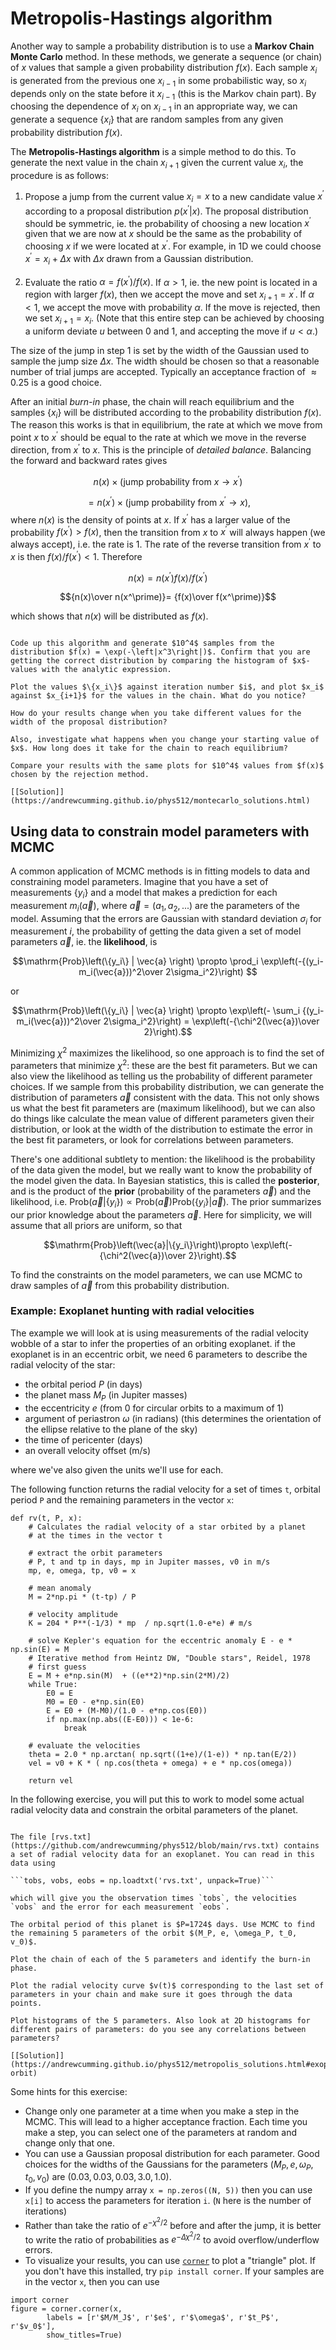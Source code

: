 # Metropolis-Hastings algorithm

Another way to sample a probability distribution is to use a **Markov Chain Monte Carlo** method. In these methods, we generate a sequence (or chain) of $x$ values that sample a given probability distribution $f(x)$. Each sample $x_i$ is generated from the previous one $x_{i-1}$ in some probabilistic way, so $x_i$ depends only on the state before it $x_{i-1}$ (this is the Markov chain part). By choosing the dependence of $x_i$ on $x_{i-1}$ in an appropriate way, we can generate a sequence $\{x_i\}$ that are random samples from any given probability distribution $f(x)$.

The **Metropolis-Hastings algorithm** is a simple method to do this. To generate the next value in  the chain $x_{i+1}$ given the current value $x_i$, the procedure is as follows:

1. Propose a jump from the current value $x_i=x$ to a new candidate value $x^\prime$ according to a proposal distribution $p(x^\prime|x)$. The proposal distribution should be symmetric, ie. the probability of choosing a new  location $x^\prime$ given that we are now at $x$ should be the same as the probability of choosing $x$ if we were located at $x^\prime$. For example, in 1D we could choose $x^\prime = x_i + \Delta x$ with $\Delta x$ drawn from a Gaussian distribution.

2. Evaluate the ratio $\alpha = f(x^\prime)/f(x)$. If $\alpha>1$, ie. the new point is located in a region with larger $f(x)$, then we accept the move and set $x_{i+1} = x^\prime$. If $\alpha<1$, we accept the move with probability $\alpha$. If the move is rejected, then we set $x_{i+1} = x_i$.  (Note that this entire step can be achieved by choosing a uniform deviate $u$ between 0 and 1, and accepting the move if $u<\alpha$.)

The size of the jump in step 1 is set by the width of the Gaussian used to sample the jump size $\Delta x$. The width should be chosen so that a reasonable number of trial jumps are accepted. Typically an acceptance fraction of $\approx 0.25$ is a good choice.

After an initial *burn-in* phase, the chain will reach equilibrium and the samples $\{x_i\}$ will be distributed according to the probability distribution $f(x)$. The reason this works is that in equilibrium, the rate at which we move from point $x$ to $x^\prime$ should be equal to the rate at which we move in the reverse direction, from $x^\prime$ to $x$. This is the principle of *detailed balance*. Balancing the forward and backward rates gives

$$n(x) \times (\mathrm{jump\ probability\ from}\ x\rightarrow x^\prime)$$

$$=
n(x^\prime) \times (\mathrm{jump\ probability\ from}\ x^\prime\rightarrow x),
$$
where $n(x)$ is the density of points at $x$.
If $x^\prime$ has a larger value of the probability $f(x^\prime)>f(x)$, then the transition from $x$ to $x^\prime$ will always happen (we always accept), i.e. the rate is 1. The rate of the reverse transition from $x^\prime$ to $x$ is then $f(x)/f(x^\prime)<1$. Therefore

$$n(x) = n(x^\prime) f(x)/f(x^\prime)$$

$${n(x)\over n(x^\prime)}= {f(x)\over f(x^\prime)}$$

which shows that $n(x)$ will be distributed as $f(x)$.



```{admonition} Exercise: Sampling $\exp(-|x^3|)$ with Metropolis-Hastings

Code up this algorithm and generate $10^4$ samples from the distribution $f(x) = \exp(-\left|x^3\right|)$. Confirm that you are getting the correct distribution by comparing the histogram of $x$-values with the analytic expression.

Plot the values $\{x_i\}$ against iteration number $i$, and plot $x_i$ against $x_{i+1}$ for the values in the chain. What do you notice?

How do your results change when you take different values for the width of the proposal distribution?

Also, investigate what happens when you change your starting value of $x$. How long does it take for the chain to reach equilibrium?

Compare your results with the same plots for $10^4$ values from $f(x)$ chosen by the rejection method.

[[Solution]](https://andrewcumming.github.io/phys512/montecarlo_solutions.html)

```


## Using data to constrain model parameters with MCMC

A common application of MCMC methods is in fitting models to data and constraining model parameters. Imagine that you have a set of measurements $\{y_i\}$ and a model that makes a prediction for each measurement $m_i(\vec{a})$, where $\vec{a}=(a_1, a_2, ...)$ are the parameters of the model.
Assuming that the errors are Gaussian with standard deviation $\sigma_i$ for measurement $i$, the probability of getting the data given a set of model parameters $\vec{a}$, ie. the **likelihood**, is

$$\mathrm{Prob}\left(\{y_i\} | \vec{a}   \right) \propto  \prod_i \exp\left(-{(y_i-m_i(\vec{a}))^2\over 2\sigma_i^2}\right) $$

or

$$\mathrm{Prob}\left(\{y_i\} | \vec{a}   \right) \propto  \exp\left(-  \sum_i {(y_i-m_i(\vec{a}))^2\over 2\sigma_i^2}\right) = \exp\left(-{\chi^2(\vec{a})\over 2}\right).$$

Minimizing $\chi^2$ maximizes the likelihood, so one approach is to find the set of parameters that minimize $\chi^2$: these are the best fit parameters. But we can also view the likelihood as telling us the probability of different parameter choices. If we sample from this probability distribution, we can generate the distribution of parameters $\vec{a}$ consistent with the data. This not only shows us what the best fit parameters are (maximum likelihood), but we can also do things like calculate the mean value of different parameters given their distribution, or look at the width of the distribution to estimate the error in the best fit parameters, or look for correlations between parameters. 

There's one additional subtlety to mention: the likelihood is the probability of the data given the model, but we really want to know the probability of the model given the data. 
In Bayesian statistics, this is called the **posterior**, and is the product of the **prior** (probability of the parameters $\vec{a}$) and the likelihood, i.e. $\mathrm{Prob}(\vec{a}|\{y_i\}) \propto \mathrm{Prob}(\vec{a})\mathrm{Prob}\left(\{y_i\} | \vec{a}   \right)$. The prior summarizes our prior knowledge about the parameters $\vec{a}$. Here for simplicity, we will assume that all priors are uniform, so that 

$$\mathrm{Prob}\left(\vec{a}|\{y_i\}\right)\propto  \exp\left(-{\chi^2(\vec{a})\over 2}\right).$$

To find the constraints on the model parameters, we can use MCMC to draw samples of $\vec{a}$ from this probability distribution.


### Example: Exoplanet hunting with radial velocities

The example we will look at is using measurements of the radial velocity wobble of a star to infer the properties of an orbiting exoplanet. if the exoplanet is in an eccentric orbit, we need 6 parameters to describe the radial velocity of the star:

- the orbital period $P$ (in days)
- the planet mass $M_P$ (in Jupiter masses)
- the eccentricity $e$ (from 0 for circular orbits to a maximum of 1)
- argument of periastron $\omega$ (in radians) (this determines the orientation of the ellipse relative to the plane of the sky)
- the time of pericenter (days)
- an overall velocity offset (m/s)

where we've also given the units we'll use for each.

The following function returns the radial velocity for a set of times `t`, orbital period `P` and the remaining parameters in the vector `x`:

```
def rv(t, P, x):
    # Calculates the radial velocity of a star orbited by a planet
    # at the times in the vector t
    
    # extract the orbit parameters
    # P, t and tp in days, mp in Jupiter masses, v0 in m/s  
    mp, e, omega, tp, v0 = x
        
    # mean anomaly
    M = 2*np.pi * (t-tp) / P
    
    # velocity amplitude
    K = 204 * P**(-1/3) * mp  / np.sqrt(1.0-e*e) # m/s
    
    # solve Kepler's equation for the eccentric anomaly E - e * np.sin(E) = M
    # Iterative method from Heintz DW, "Double stars", Reidel, 1978
    # first guess
    E = M + e*np.sin(M)  + ((e**2)*np.sin(2*M)/2)
    while True:
        E0 = E 
        M0 = E0 - e*np.sin(E0)
        E = E0 + (M-M0)/(1.0 - e*np.cos(E0))
        if np.max(np.abs((E-E0))) < 1e-6:
            break
        
    # evaluate the velocities
    theta = 2.0 * np.arctan( np.sqrt((1+e)/(1-e)) * np.tan(E/2))
    vel = v0 + K * ( np.cos(theta + omega) + e * np.cos(omega))
    
    return vel
```

In the following exercise, you will put this to work to model some actual radial velocity data and constrain the orbital parameters of the planet.

```{admonition} Exercise: exoplanet orbit fit

The file [rvs.txt](https://github.com/andrewcumming/phys512/blob/main/rvs.txt) contains a set of radial velocity data for an exoplanet. You can read in this data using 

```tobs, vobs, eobs = np.loadtxt('rvs.txt', unpack=True)```

which will give you the observation times `tobs`, the velocities `vobs` and the error for each measurement `eobs`.

The orbital period of this planet is $P=1724$ days. Use MCMC to find the remaining 5 parameters of the orbit $(M_P, e, \omega_P, t_0, v_0)$. 

Plot the chain of each of the 5 parameters and identify the burn-in phase.

Plot the radial velocity curve $v(t)$ corresponding to the last set of parameters in your chain and make sure it goes through the data points.

Plot histograms of the 5 parameters. Also look at 2D histograms for different pairs of parameters: do you see any correlations between parameters?

[[Solution]](https://andrewcumming.github.io/phys512/metropolis_solutions.html#exoplanet-orbit)

```

Some hints for this exercise:

- Change only one parameter at a time when you make a step in the MCMC. This will lead to a higher acceptance fraction. Each time you make a step, you can select one of the parameters at random and change only that one. 
- You can use a Gaussian proposal distribution for each parameter. Good choices for the widths of the Gaussians for the parameters $(M_P, e, \omega_P, t_0, v_0)$ are $(0.03, 0.03, 0.03, 3.0, 1.0)$. 
- If you define the numpy array `x = np.zeros((N, 5))` then you can use `x[i]` to access the parameters for iteration `i`. (`N` here is the number of iterations)
- Rather than take the ratio of $e^{-\chi^2/2}$ before and after the jump, it is better to write the ratio of probabilities as $e^{-\Delta\chi^2/2}$ to avoid overflow/underflow errors.
- To visualize your results, you can use [`corner`](https://corner.readthedocs.io/en/latest/) to plot a "triangle" plot. If you don't have this installed, try `pip install corner`. If your samples are in the vector `x`, then you can use 

```
import corner
figure = corner.corner(x, 
        labels = [r'$M/M_J$', r'$e$', r'$\omega$', r'$t_P$', r'$v_0$'], 
        show_titles=True)
```




